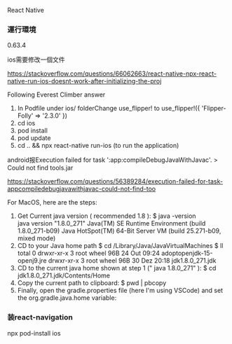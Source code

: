 React Native
### 運行環境
0.63.4

ios需要修改一個文件

https://stackoverflow.com/questions/66062663/react-native-npx-react-native-run-ios-doesnt-work-after-initializing-the-proj

Following Everest Climber answer
1. In Podfile under ios/ folderChange use_flipper! to use_flipper!({ 'Flipper-Folly' => '2.3.0' })
2. cd ios
3. pod install
4. pod update
5. cd .. && npx react-native run-ios (to run the application)


android报Execution failed for task ':app:compileDebugJavaWithJavac'. > Could not find tools.jar

https://stackoverflow.com/questions/56389284/execution-failed-for-task-appcompiledebugjavawithjavac-could-not-find-too

For MacOS, here are the steps:
1. Get Current java version ( recommended 1.8 ):
$ java -version  
java version "1.8.0_271"
Java(TM) SE Runtime Environment (build 1.8.0_271-b09)
Java HotSpot(TM) 64-Bit Server VM (build 25.271-b09, mixed mode)
2. CD to your Java home path
$ cd /Library/Java/JavaVirtualMachines
$ ll
total 0
drwxr-xr-x  3 root  wheel    96B 24 Out 09:24 adoptopenjdk-15-openj9.jre
drwxr-xr-x  3 root  wheel    96B 30 Dez 20:18 jdk1.8.0_271.jdk
3. CD to the current java home shown at step 1 (" java 1.8.0_271" ):
$ cd jdk1.8.0_271.jdk/Contents/Home
4. Copy the current path to clipboard:
$ pwd | pbcopy   
5. Finally, open the gradle.properties file (here I'm using VSCode) and set the org.gradle.java.home variable:


### 装react-navigation
npx pod-install ios
